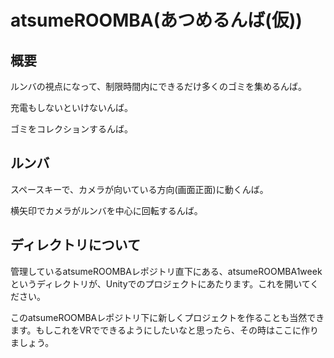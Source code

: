 # atsumeROOMBA(あつめるんば(仮))
## 概要
ルンバの視点になって、制限時間内にできるだけ多くのゴミを集めるんば。

充電もしないといけないんば。

ゴミをコレクションするんば。

## ルンバ
スペースキーで、カメラが向いている方向(画面正面)に動くんば。

横矢印でカメラがルンバを中心に回転するんば。

## ディレクトリについて
管理しているatsumeROOMBAレポジトリ直下にある、atsumeROOMBA1weekというディレクトリが、Unityでのプロジェクトにあたります。これを開いてください。

このatsumeROOMBAレポジトリ下に新しくプロジェクトを作ることも当然できます。もしこれをVRでできるようにしたいなと思ったら、その時はここに作りましょう。
